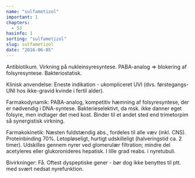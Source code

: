 ```yaml
---
name: "sulfametizol"
important: 1
chapters:  
  - 53
hasinfo: 1
sorting: "sulfametizol"
slug: sulfametizol
date: "2016-06-05"
---
```


Antibiotikum. Virkning på nukleinsyresyntese. PABA-analog => blokering af folsyresyntese. Bakteriostatisk.

Klinisk anvendelse: Eneste indikation - ukompliceret UVI (dvs. førstegangs-UNI hos ikke-gravid kvinde i fertil alder).

Farmakodynamik: PABA-analog, kompetitiv hæmning af folsyresyntese, der er nødvendig i DNA-syntese. Bakterieselektivt, da msk. ikke danner eget folsyre, men indtager det med kost. Binder til et andet sted end trimetorpim så synergistisk virkning.

Farmakokinetik: Næsten fuldstændig abs., fordeles til alle væv (inkl. CNS). Proteinbinding 70%. Letopløseligt, hurtigt udskilleligt (halveringstid ca. 2 timer). Udskilles gennem nyrer ved glomerulær filtration; mindre del acetyleres eller glukoronideres hepatisk. I lille grad reabs. i nyretubuli.

Bivirkninger: Få. Oftest dyspeptiske gener - bør dog ikke benyttes til ptt. med svært nedsat nyrefunktion.
